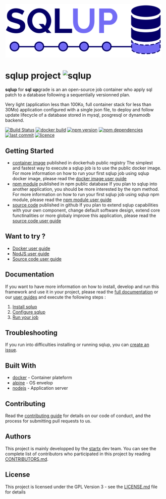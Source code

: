 [![sqlup](https://raw.githubusercontent.com/startxfr/sqlup/master/docs/assets/logo.svg?sanitize=true)](https://github.com/startxfr/sqlup)

# sqlup project ![sqlup](https://img.shields.io/badge/latest-v0.0.5-blue.svg)

**sqlup** for **sql** **up**grade is an an open-source job container who apply sql patch to a database following a sequentially versionned plan.

Very light (application less than 100Ko, full container stack for less than 30Mo) application configured with a single json file, 
to deploy and follow update lifecycle of a database stored in mysql, posgresql or dynamodb backend.

[![Build Status](https://travis-ci.org/startxfr/sqlup.svg?branch=master)](https://travis-ci.org/startxfr/sqlup) 
[![docker build](https://img.shields.io/docker/build/startx/sqlup.svg)](https://hub.docker.com/r/startx/sqlup/) 
[![npm version](https://badge.fury.io/js/sqlup.svg)](https://www.npmjs.com/package/sqlup) 
[![npm dependencies](https://david-dm.org/startxfr/sqlup.svg)](https://www.npmjs.com/package/sqlup) 
[![last commit](https://img.shields.io/github/last-commit/startxfr/sqlup.svg)](https://github.com/startxfr/sqlup) 
[![licence](https://img.shields.io/github/license/startxfr/sqlup.svg)](https://github.com/startxfr/sqlup) 

## Getting Started

- [container image](https://hub.docker.com/r/startx/sqlup) published in dockerhub public registry
The simplest and fastest way to execute a sqlup job is to use the public docker image. For more information on how to run your first sqlup job using sqlup docker image, please read the [docker image user guide](https://github.com/startxfr/sqlup/tree/master/docs/guides/USE_docker.md)
- [npm module](https://www.npmjs.com/package/sqlup) published in npm public database
If you plan to sqlup into another application, you should be more interested by the npm method. For more information on how to run your first sqlup job using sqlup npm module, please read the [npm module user guide](https://github.com/startxfr/sqlup/tree/master/docs/guides/USE_npm.md)
- [source code](https://github.com/startxfr/sqlup/tree/dev) published in github
If you plan to extend sqlup capabilities with your own component, change default software design, extend core functinalities or more globaly improve this application, please read the [source code user guide](https://github.com/startxfr/sqlup/tree/master/docs/guides/USE_source.md)

## Want to try ?

- [Docker user guide](https://github.com/startxfr/sqlup/tree/master/docs/guides/USE_docker.md)
- [NodJS user guide](https://github.com/startxfr/sqlup/tree/master/docs/guides/USE_npm.md)
- [Source code user guide](https://github.com/startxfr/sqlup/tree/master/docs/guides/USE_source.md)

## Documentation

If you want to have more information on how to install, develop and run this framework and use it in your project, please read the [full documentation](https://github.com/startxfr/sqlup/tree/master/docs/README.md) or our [user guides](https://github.com/startxfr/sqlup/tree/master/docs/guides/README.md) and execute the following steps :
1. [Install sqlup](https://github.com/startxfr/sqlup/tree/master/docs/guides/1.Install.md)
2. [Configure sqlup](https://github.com/startxfr/sqlup/tree/master/docs/guides/2.Configure.md)
3. [Run your job](https://github.com/startxfr/sqlup/tree/master/docs/guides/3.Run.md)

## Troubleshooting

If you run into difficulties installing or running sqlup, you can [create an issue](https://github.com/startxfr/sqlup/issues/new).

## Built With

* [docker](https://www.docker.com/) - Container plateform
* [alpine](https://alpinelinux.org/) - OS envelop
* [nodejs](https://nodejs.org) - Application server

## Contributing

Read the [contributing guide](https://github.com/startxfr/sqlup/tree/master/docs/guides/5.Contribute.md) for details on our code of conduct, and the process for submitting pull requests to us.

## Authors

This project is mainly developped by the [startx](https://www.startx.fr) dev team. You can see the complete list of contributors who participated in this project by reading [CONTRIBUTORS.md](https://github.com/startxfr/sqlup/tree/master/docs/CONTRIBUTORS.md).

## License

This project is licensed under the GPL Version 3 - see the [LICENSE.md](https://github.com/startxfr/sqlup/tree/master/docs/LICENSE.md) file for details
